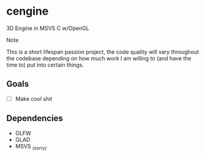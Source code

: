 # cengine
3D Engine in MSVS C w/OpenGL

> [!NOTE]
> This is a short lifespan passion project, the code quality will vary throughout the codebase depending on how much work I am willing to (and have the time to) put into certain things.

## **Goals**
- [ ] Make cool shit

## **Dependencies**
- GLFW
- GLAD
- MSVS <sub>*(sorry)*</sub>
